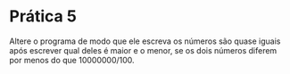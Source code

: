 # Prática 5

Altere o programa de modo que ele escreva os números são quase iguais após escrever qual deles é maior e o menor, se os dois números diferem por menos do que 10000000/100.
